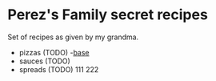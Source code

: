 # Perez's Family secret recipes

Set of recipes as given by my grandma.


- pizzas (TODO)
-[base](./base.md)
- sauces (TODO)
- spreads (TODO)
111
222